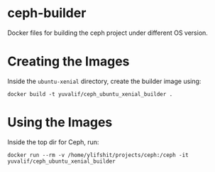 # ceph-builder
Docker files for building the ceph project under different OS version.

# Creating the Images
Inside the ```ubuntu-xenial``` directory, create the builder image using:
```
docker build -t yuvalif/ceph_ubuntu_xenial_builder .
```

# Using the Images
Inside the top dir for Ceph, run:
```
docker run --rm -v /home/ylifshit/projects/ceph:/ceph -it yuvalif/ceph_ubuntu_xenial_builder
```

